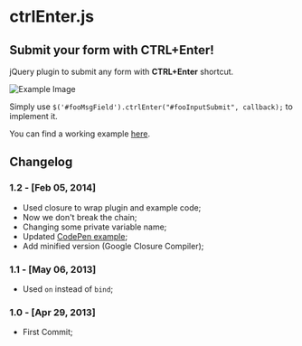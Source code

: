 # ctrlEnter.js #

## Submit your form with CTRL+Enter! ##

jQuery plugin to submit any form with **CTRL+Enter** shortcut.

![Example Image](http://www.sparkblog.org/download/ctrlEnter.png)

Simply use `$('#fooMsgField').ctrlEnter("#fooInputSubmit", callback);` to implement it.

You can find a working example [here](http://codepen.io/sniperwolf/pen/IACqh/).

## Changelog ##

### 1.2 - [Feb 05, 2014]

* Used closure to wrap plugin and example code;
* Now we don't break the chain;
* Changing some private variable name;
* Updated [CodePen example](http://codepen.io/sniperwolf/pen/IACqh/ "CodePen example");
* Add minified version (Google Closure Compiler);

### 1.1 - [May 06, 2013]

* Used `on` instead of `bind`;

### 1.0 - [Apr 29, 2013]

* First Commit;
